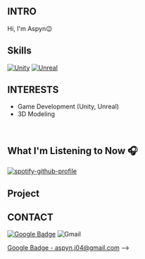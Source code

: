 <!-- 소개 -->
## INTRO
Hi, I'm Aspyn😉
<br>

<!-- 사용 가능 툴? -->
## Skills
[![Unity](https://img.shields.io/badge/unity-FFFFFF.svg?&style=for-the-badge&logo=unity&logoColor=black)](https://unity.com/)
[![Unreal](https://img.shields.io/badge/unreal-0E1128.svg?&style=for-the-badge&logo=unreal&logoColor=white)](https://unrealengine.com/)

<!-- 관심사 -->
## INTERESTS
- Game Development (Unity, Unreal)
- 3D Modeling
<br>

<!-- 현재 음악 -->
## What I'm Listening to Now 🎧
[![spotify-github-profile](https://spotify-github-profile.kittinanx.com/api/view?uid=w4t3eqsuqrcbvab78aaoi6rdd&cover_image=true&theme=natemoo-re&show_offline=false&background_color=121212&interchange=false&bar_color=53b14f&bar_color_cover=false)](https://spotify-github-profile.kittinanx.com/api/view?uid=w4t3eqsuqrcbvab78aaoi6rdd&redirect=true)

<!-- 참여 프로젝트 -->
## Project

<!--
뭐 더 꾸미지?? 
-->

<!-- 백준 / 실버까지 더 키우고 보여지게 하기 -->
<!-- [![Solved.ac Profile](http://mazassumnida.wtf/api/generate_badge?boj=aspyn_04_j)](https://solved.ac/aspyn_04_j) -->

<!--
<!-- 연락 수단 -->
## CONTACT
[![Google Badge](https://img.shields.io/badge/Gmail-EA4335.svg?&style=for-the-badge&logo=Gmail&logoColor=white)](mailto:aspyn.j04@gmail.com)
<img alt="Gmail" src ="https://img.shields.io/badge/Gmail-EA4335.svg?&style=for-the-badge&logo=Gmail&logoColor=white"/>

[Google Badge - aspyn.j04@gmail.com](mailto:aspyn.j04@gmail.com)
 -->
